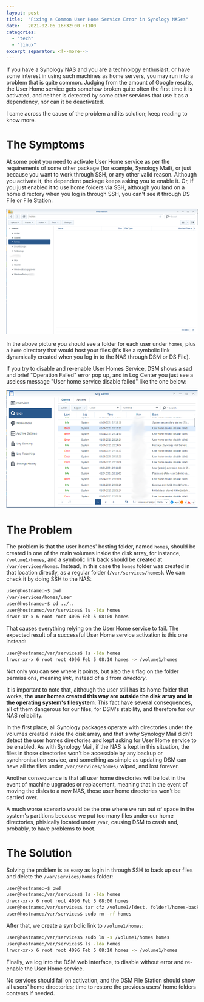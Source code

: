 ```yaml
---
layout: post
title:  "Fixing a Common User Home Service Error in Synology NASes"
date:   2021-02-06 16:32:00 +1100
categories:
  - "tech"
  - "linux"
excerpt_separator: <!--more-->
---
```

If you have a Synology NAS and you are a technology enthusiast, or have some interest in using such machines as home servers, you may run into a problem that is quite common. Judging from the amount of Google results, the User Home service gets somehow broken quite often the first time it is activated, and neither is detected by some other services that use it as a dependency, nor can it be deactivated.

I came across the cause of the problem and its solution; keep reading to know more.
<!--more-->
# The Symptoms
At some point you need to activate User Home service as per the requirements of some other package (for example, Synology Mail), or just because you want to work through SSH, or any other valid reason. Although you activate it, the dependent package keeps asking you to enable it. Or, if you just enabled it to use home folders via SSH, although you land on a home directory when you log in through SSH, you can't see it through DS File or File Station:

![File Station Not Showing Homes](/assets/FileStation.png)

In the above picture you should see a folder for each user under `homes`, plus a `home` directory that would host your files (it's like a symbolic link dynamically created when you log in to the NAS through DSM or DS File).

If you try to disable and re-enable User Homes Service, DSM shows a sad and brief "Operation Failed" error pop up, and in Log Center you just see a useless message "User home service disable failed" like the one below:

![Log Station Message](/assets/LogCenter.png)

# The Problem
The problem is that the user homes' hosting folder, named `homes`, should be created in one of the main volumes inside the disk array, for instance, `/volume1/homes`, and a symbolic link back should be created at `/var/services/homes`. Instead, in this case the `homes` folder was created in that location directly, as a regular folder (`/var/services/homes`). We can check it by doing SSH to the NAS:

```bash
user@hostname:~$ pwd
/var/services/homes/user
user@hostname:~$ cd ../..
user@hostname:/var/services$ ls -lda homes
drwxr-xr-x 6 root root 4096 Feb 5 08:00 homes 
```

That causes everything relying on the User Home service to fail. The expected result of a successful User Home service activation is this one instead:

```bash
user@hostname:/var/services$ ls -lda homes
lrwxr-xr-x 6 root root 4096 Feb 5 08:10 homes -> /volume1/homes 
```

Not only you can see where it points, but also the `l` flag on the folder permissions, meaning *link*, instead of a `d` from *directory*.

It is important to note that, although the user still has its home folder that works, **the user homes created this way are outside the disk array and in the operating system's filesystem**. This fact have several consequences, all of them dangerous for our files, for DSM's stability, and therefore for our NAS reliability. 

In the first place, all Synology packages operate with directories under the volumes created inside the disk array, and that's why Synology Mail didn't detect the user homes directories and kept asking for User Home service to be enabled. As with Synology Mail, if the NAS is kept in this situation, the files in those directories won't be accessible by any backup or synchronisation service, and something as simple as updating DSM can have all the files under `/var/services/homes/` wiped, and lost forever. 

Another consequence is that all user home directories will be lost in the event of machine upgrades or replacement, meaning that in the event of moving the disks to a new NAS, those user home directories won't be carried over.

A much worse scenario would be the one where we run out of space in the system's partitions because we put too many files under our home directories, phisically located under `/var`, causing DSM to crash and, probably, to have problems to boot.

# The Solution 
Solving the problem is as easy as login in through SSH to back up our files and delete the `/var/services/homes` folder:

```bash
user@hostname:~$ pwd
user@hostname:/var/services$ ls -lda homes
drwxr-xr-x 6 root root 4096 Feb 5 08:00 homes
user@hostname:/var/services$ tar cfz /volume1/[dest. folder]/homes-backup.tgz homes
user@hostname:/var/services$ sudo rm -rf homes
```

After that, we create a symbolic link to `/volume1/homes`:

 ```bash
user@hostname:/var/services$ sudo ln -s /volume1/homes homes
user@hostname:/var/services$ ls -lda homes
lrwxr-xr-x 6 root root 4096 Feb 5 08:10 homes -> /volume1/homes
```

Finally, we log into the DSM web interface, to disable without error and re-enable the User Home service. 

No services should fail on activation, and the DSM File Station should show all users' home directories; time to restore the previous users' home folders contents if needed.
